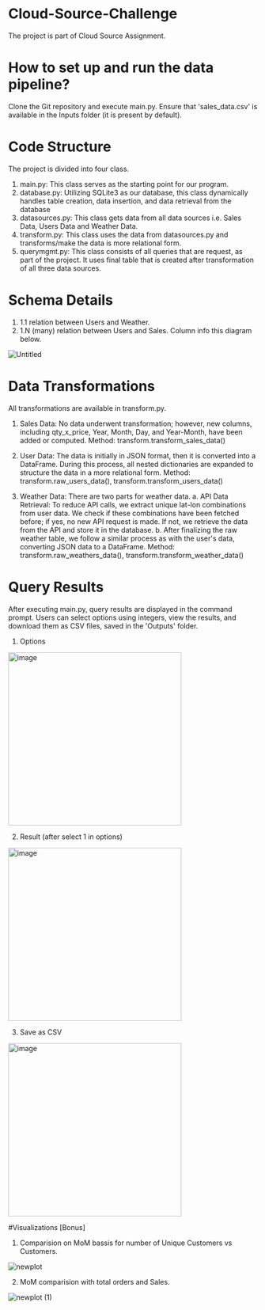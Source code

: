 # Cloud-Source-Challenge
The project is part of Cloud Source Assignment. 

# How to set up and run the data pipeline?
Clone the Git repository and execute main.py. Ensure that 'sales_data.csv' is available in the Inputs folder (it is present by default).

# Code Structure
The project is divided into four class. 
1. main.py: This class serves as the starting point for our program.
2. database.py: Utilizing SQLite3 as our database, this class dynamically handles table creation, data insertion, and data retrieval from the database
3. datasources.py: This class gets data from all data sources i.e. Sales Data, Users Data and Weather Data.
4. transform.py: This class uses the data from datasources.py and transforms/make the data is more relational form.
5. querymgmt.py: This class consists of all queries that are request, as part of the project. It uses final table that is created after transformation of all three data sources.

# Schema Details
1. 1.1 relation between Users and Weather.
2. 1.N (many) relation between Users and Sales.
Column info this diagram below.

![Untitled](https://github.com/bilaltariq/Cloud-Source-Challenge/assets/10683094/16e2d5ae-3a64-4f5e-9e3f-4d51a8dfd60f)

# Data Transformations
All transformations are available in transform.py.

1. Sales Data: No data underwent transformation; however, new columns, including qty_x_price, Year, Month, Day, and Year-Month, have been added or computed.
Method: transform.transform_sales_data()

2. User Data: The data is initially in JSON format, then it is converted into a DataFrame. During this process, all nested dictionaries are expanded to structure the data in a more relational form.
Method: transform.raw_users_data(), transform.transform_users_data()

3. Weather Data: There are two parts for weather data.
   a. API Data Retrieval: To reduce API calls, we extract unique lat-lon combinations from user data. We check if these combinations have been fetched before; if yes, no new API request is made. If not, we retrieve the data from the API and store it in the database.
   b. After finalizing the raw weather table, we follow a similar process as with the user's data, converting JSON data to a DataFrame.
Method: transform.raw_weathers_data(), transform.transform_weather_data()

# Query Results
After executing main.py, query results are displayed in the command prompt. Users can select options using integers, view the results, and download them as CSV files, saved in the 'Outputs' folder.
1. Options

   
  <img width="350" alt="image" src="https://github.com/bilaltariq/Cloud-Source-Challenge/assets/10683094/45d19fc7-5ce2-4aea-92bf-3ad2e744aa4e">

2. Result (after select 1 in options)
   

  <img width="350" alt="image" src="https://github.com/bilaltariq/Cloud-Source-Challenge/assets/10683094/a5080a27-36e2-4c2f-bc98-a415fc4815d1">

3. Save as CSV


  <img width="350" alt="image" src="https://github.com/bilaltariq/Cloud-Source-Challenge/assets/10683094/c2ae32a6-befc-4c3b-a4bc-2f55f3dc642b">

#Visualizations [Bonus]

1. Comparision on MoM bassis for number of Unique Customers vs Customers.
   
![newplot](https://github.com/bilaltariq/Cloud-Source-Challenge/assets/10683094/5f1449df-96f7-4699-97b0-36df3c542602)

2. MoM comparision with total orders and Sales.
   
![newplot (1)](https://github.com/bilaltariq/Cloud-Source-Challenge/assets/10683094/edff2eb9-e3da-48f9-b730-96b8084bd81d)








